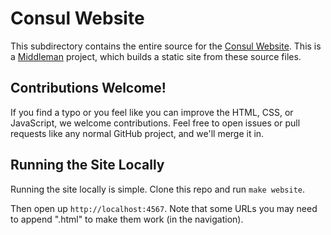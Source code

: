# Consul Website

This subdirectory contains the entire source for the [Consul Website][consul].
This is a [Middleman][middleman] project, which builds a static site from these
source files.

## Contributions Welcome!

If you find a typo or you feel like you can improve the HTML, CSS, or
JavaScript, we welcome contributions. Feel free to open issues or pull requests
like any normal GitHub project, and we'll merge it in.

## Running the Site Locally

Running the site locally is simple. Clone this repo and run `make website`.

Then open up `http://localhost:4567`. Note that some URLs you may need to append
".html" to make them work (in the navigation).

[middleman]: https://www.middlemanapp.com
[consul]: https://www.consul.io
